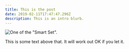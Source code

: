 ```yaml
---
title: This is the post
date: 2019-02-11T17:47:47.296Z
description: This is an intro blurb.
---
```

![One of the "Smart Set".](/img/smart-set.jpg "One of the \"Smart Set\"")

This is some text above that. It will work out OK if you let it.
